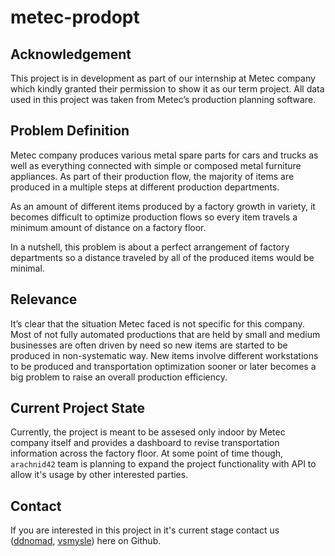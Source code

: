 # metec-prodopt
## Acknowledgement
This project is in development as part of our internship at Metec company which kindly granted their permission to show it as our term project. All data used in this project was taken from Metec’s production planning software.

## Problem Definition
Metec company produces various metal spare parts for cars and trucks as well as everything connected with simple or composed metal furniture appliances. As part of their production flow, the majority of items are produced in a multiple steps at different production departments.

As an amount of different items produced by a factory growth in variety, it becomes difficult to optimize production flows so every item travels a minimum amount of distance on a factory floor.

In a nutshell, this problem is about a perfect arrangement of factory departments so a distance traveled by all of the produced items would be minimal.

## Relevance
It’s clear that the situation Metec faced is not specific for this company. Most of not fully automated productions that are held by small and medium businesses are often driven by need so new items are started to be produced in non-systematic way. New items involve different workstations to be produced and transportation optimization sooner or later becomes a big problem to raise an overall production efficiency.

## Current Project State
Currently, the project is meant to be assesed only indoor by Metec company itself and provides a dashboard to revise transportation information across the factory floor. At some point of time though, `arachnid42` team is planning to expand the project functionality with API to allow it's usage by other interested parties.

## Contact
If you are interested in this project in it's current stage contact us ([ddnomad](https://github.com/ddnomad), [vsmysle](https://github.com/vsmysle)) here on Github.
